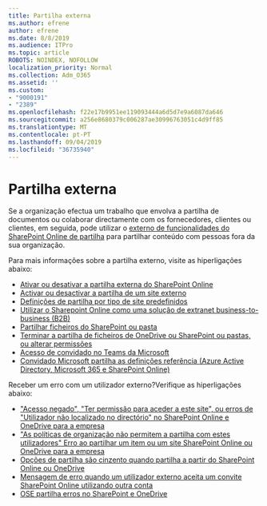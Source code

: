 ```yaml
---
title: Partilha externa
ms.author: efrene
author: efrene
ms.date: 8/8/2019
ms.audience: ITPro
ms.topic: article
ROBOTS: NOINDEX, NOFOLLOW
localization_priority: Normal
ms.collection: Adm_O365
ms.assetid: ''
ms.custom:
- "9000191"
- "2389"
ms.openlocfilehash: f22e17b9951ee119093444a6d5d7e9a6087da646
ms.sourcegitcommit: a256e8680379c006287ae30996763051c4d9ff85
ms.translationtype: MT
ms.contentlocale: pt-PT
ms.lasthandoff: 09/04/2019
ms.locfileid: "36735940"
---
```

# <a name="external-sharing"></a>Partilha externa

Se a organização efectua um trabalho que envolva a partilha de documentos ou colaborar directamente com os fornecedores, clientes ou clientes, em seguida, pode utilizar o [externo de funcionalidades do SharePoint Online de partilha](https://docs.microsoft.com/sharepoint/external-sharing-overview) para partilhar conteúdo com pessoas fora da sua organização.

Para mais informações sobre a partilha externo, visite as hiperligações abaixo:

- [Ativar ou desativar a partilha externa do SharePoint Online](https://docs.microsoft.com/sharepoint/turn-external-sharing-on-or-off)
- [Activar ou desactivar a partilha de um site externo](https://docs.microsoft.com/sharepoint/change-external-sharing-site)
- [Definições de partilha por tipo de site predefinidos](https://docs.microsoft.com/Office365/Enterprise/microsoft-365-guest-settings#sharepoint-site-level)
- [Utilizar o Sharepoint Online como uma solução de extranet business-to-business (B2B)](https://docs.microsoft.com/sharepoint/create-b2b-extranet)
- [Partilhar ficheiros do SharePoint ou pasta](https://support.office.com/article/share-sharepoint-files-or-folders-1fe37332-0f9a-4719-970e-d2578da4941c)
- [Terminar a partilha de ficheiros de OneDrive ou SharePoint ou pastas, ou alterar permissões](https://support.office.com/article/stop-sharing-onedrive-or-sharepoint-files-or-folders-or-change-permissions-0a36470f-d7fe-40a0-bd74-0ac6c1e13323)
- [Acesso de convidado no Teams da Microsoft](https://docs.microsoft.com/MicrosoftTeams/guest-access)
- [Convidado Microsoft partilha as definições referência (Azure Active Directory, Microsoft 365 e SharePoint Online)](https://docs.microsoft.com/Office365/Enterprise/microsoft-365-guest-settings)

Receber um erro com um utilizador externo?Verifique as hiperligações abaixo:

- ["Acesso negado", "Ter permissão para aceder a este site", ou erros de "Utilizador não localizado no directório" no SharePoint Online e OneDrive para a empresa](https://docs.microsoft.com/sharepoint/support/administration/access-denied-or-need-permission-error-sharepoint-online-or-onedrive-for-business)
- ["As políticas de organização não permitem a partilha com estes utilizadores" Erro ao partilhar um item ou um site SharePoint Online ou OneDrive para a empresa](https://docs.microsoft.com/sharepoint/support/administration/organization-policies-do-not-allow-you-to-share-with-users-error)
- [Opções de partilha são cinzento quando partilha a partir do SharePoint Online ou OneDrive](https://docs.microsoft.com/sharepoint/support/administration/sharing-options-grayed-out-when-sharing-from-sharepoint-online-or-onedrive)
- [Mensagem de erro quando um utilizador externo aceita um convite SharePoint Online utilizando outra conta](https://docs.microsoft.com/sharepoint/support/sharing-and-permissions/error-when-external-user-accepts-an-invitation-by-using-another-account)
- [OSE partilha erros no SharePoint e OneDrive](https://docs.microsoft.com/sharepoint/sharepoint-onedrive-error-message)


